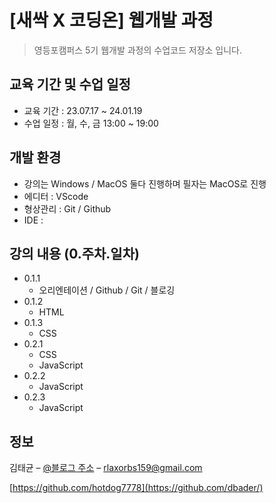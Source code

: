 # [새싹 X 코딩온] 웹개발 과정

> 영등포캠퍼스 5기 웹개발 과정의 수업코드 저장소 입니다.

## 교육 기간 및 수업 일정

- 교육 기간 : 23.07.17 ~ 24.01.19
- 수업 일정 : 월, 수, 금 13:00 ~ 19:00

## 개발 환경

- 강의는 Windows / MacOS 둘다 진행하며 필자는 MacOS로 진행
- 에디터 : VScode
- 형상관리 : Git / Github
- IDE :

## 강의 내용 (0.주차.일차)

- 0.1.1
  - 오리엔테이션 / Github / Git / 블로깅
- 0.1.2
  - HTML
- 0.1.3
  - CSS
- 0.2.1
  - CSS
  - JavaScript
- 0.2.2
  - JavaScript
- 0.2.3
  - JavaScript

## 정보

김태균 – [@블로그 주소](https://dksl00.tistory.com/) – rlaxorbs159@gmail.com

[https://github.com/hotdog7778](https://github.com/dbader/)
